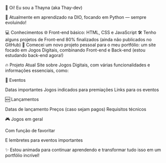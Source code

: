 👋 Oi! Eu sou a Thayna (aka Thay-dev)

🚀 Atualmente em aprendizado na DIO, focando em Python — sempre evoluindo!

💻 Conhecimentos
🌐 Front-end básico: HTML, CSS e JavaScript
🛠️ Tenho alguns projetos de Front-end 80% finalizados (ainda não publicados no GitHub)
🎯 Comecei um novo projeto pessoal para o meu portfólio: um site focado em Jogos Digitais, combinando Front-end e Back-end (estou estudando back-end agora!)

🔥 Projeto Atual
Site sobre Jogos Digitais, com várias funcionalidades e informações essenciais, como:

📅 Eventos

Datas importantes
Jogos indicados para premiações
Links para os eventos

🆕 Lançamentos

Datas de lançamento
Preços (caso sejam pagos)
Requisitos técnicos

🎮 Jogos em geral

Com função de favoritar

E lembretes para eventos importantes

✨ Estou animada para continuar aprendendo e transformar tudo isso em um portfólio incrível!
